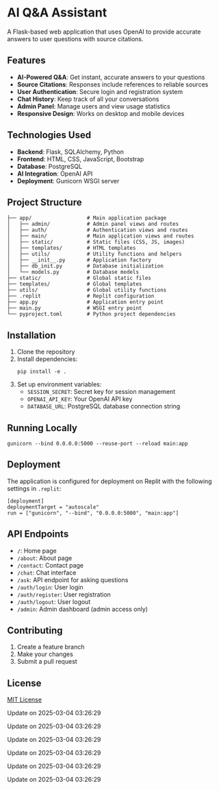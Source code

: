 
# AI Q&A Assistant

A Flask-based web application that uses OpenAI to provide accurate answers to user questions with source citations.

## Features

- **AI-Powered Q&A**: Get instant, accurate answers to your questions
- **Source Citations**: Responses include references to reliable sources
- **User Authentication**: Secure login and registration system
- **Chat History**: Keep track of all your conversations
- **Admin Panel**: Manage users and view usage statistics
- **Responsive Design**: Works on desktop and mobile devices

## Technologies Used

- **Backend**: Flask, SQLAlchemy, Python
- **Frontend**: HTML, CSS, JavaScript, Bootstrap
- **Database**: PostgreSQL
- **AI Integration**: OpenAI API
- **Deployment**: Gunicorn WSGI server

## Project Structure

```
├── app/                  # Main application package
│   ├── admin/            # Admin panel views and routes
│   ├── auth/             # Authentication views and routes
│   ├── main/             # Main application views and routes
│   ├── static/           # Static files (CSS, JS, images)
│   ├── templates/        # HTML templates
│   ├── utils/            # Utility functions and helpers
│   ├── __init__.py       # Application factory
│   ├── db_init.py        # Database initialization
│   └── models.py         # Database models
├── static/               # Global static files
├── templates/            # Global templates
├── utils/                # Global utility functions
├── .replit               # Replit configuration
├── app.py                # Application entry point
├── main.py               # WSGI entry point
└── pyproject.toml        # Python project dependencies
```

## Installation

1. Clone the repository
2. Install dependencies:
   ```
   pip install -e .
   ```
3. Set up environment variables:
   - `SESSION_SECRET`: Secret key for session management
   - `OPENAI_API_KEY`: Your OpenAI API key
   - `DATABASE_URL`: PostgreSQL database connection string

## Running Locally

```
gunicorn --bind 0.0.0.0:5000 --reuse-port --reload main:app
```

## Deployment

The application is configured for deployment on Replit with the following settings in `.replit`:

```
[deployment]
deploymentTarget = "autoscale"
run = ["gunicorn", "--bind", "0.0.0.0:5000", "main:app"]
```

## API Endpoints

- `/`: Home page
- `/about`: About page
- `/contact`: Contact page
- `/chat`: Chat interface
- `/ask`: API endpoint for asking questions
- `/auth/login`: User login
- `/auth/register`: User registration
- `/auth/logout`: User logout
- `/admin`: Admin dashboard (admin access only)

## Contributing

1. Create a feature branch
2. Make your changes
3. Submit a pull request

## License

[MIT License](LICENSE)


Update on 2025-03-04 03:26:29

Update on 2025-03-04 03:26:29

Update on 2025-03-04 03:26:29

Update on 2025-03-04 03:26:29

Update on 2025-03-04 03:26:29

Update on 2025-03-04 03:26:29